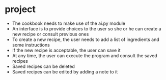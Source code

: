 # project
- The cookbook needs to make use of the ai.py module
- An interface is to provide choices to the user so she or he can create a new recipe or consult previous
ones
- To create a new recipe, the user needs to add a list of ingredients and some instructions
- If the new recipe is acceptable, the user can save it
- At any time, the user can execute the program and consult the saved recipes
- Saved recipes can be deleted
- Saved recipes can be edited by adding a note to it

